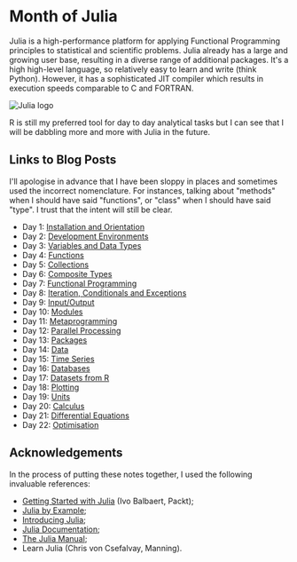 # Month of Julia

Julia is a high-performance platform for applying Functional Programming principles to statistical and scientific problems. Julia already has a large and growing user base, resulting in a diverse range of additional packages. It's a high high-level language, so relatively easy to learn and write (think Python). However, it has a sophisticated JIT compiler which results in execution speeds comparable to C and FORTRAN.

![Julia logo](http://www.exegetic.biz/blog/wp-content/uploads/2015/08/Julia-Logo.png "Julia!")

R is still my preferred tool for day to day analytical tasks but I can see that I will be dabbling more and more with Julia in the future.

## Links to Blog Posts

I'll apologise in advance that I have been sloppy in places and sometimes used the incorrect nomenclature. For
instances, talking about "methods" when I should have said "functions", or "class" when I should have said "type".
I trust that the intent will still be clear.

- Day 1: [Installation and Orientation](http://wp.me/p3pzmk-td "Getting Julia installed and running.")
- Day 2: [Development Environments](http://wp.me/p3pzmk-tv "Environments for working on Julia code.")
- Day 3: [Variables and Data Types](http://wp.me/p3pzmk-u1 "Integers, strings, etc.")
- Day 4: [Functions](http://wp.me/p3pzmk-tB "Creating structure with functions.")
- Day 5: [Collections](http://wp.me/p3pzmk-vk "Groups of things.")
- Day 6: [Composite Types](http://wp.me/p3pzmk-vv "Build your own funky types.")
- Day 7: [Functional Programming](http://wp.me/p3pzmk-wG "Functions on functions.")
- Day 8: [Iteration, Conditionals and Exceptions](http://wp.me/p3pzmk-u8 "Repetition, choices and breaking stuff.")
- Day 9: [Input/Output](http://wp.me/p3pzmk-xf "Reading and writing.")
- Day 10: [Modules](http://wp.me/p3pzmk-xp "Keeping things modular.")
- Day 11: [Metaprogramming](http://wp.me/p3pzmk-xD "Code making more code.")
- Day 12: [Parallel Processing](http://wp.me/p3pzmk-xG "Doing many things at once.")
- Day 13: [Packages](http://wp.me/p3pzmk-tr "Expanding Julia with add on packages.")
- Day 14: [Data](http://wp.me/p3pzmk-xK "Grist for your analyses.")
- Day 15: [Time Series](http://wp.me/p3pzmk-xT "Data gathered over time.")
- Day 16: [Databases](http://wp.me/p3pzmk-z9 "Querying a DB.")
- Day 17: [Datasets from R](http://wp.me/p3pzmk-zu "A cornucopia of data courtesy of R.")
- Day 18: [Plotting](http://wp.me/p3pzmk-tE "Pictures from formulae and data.")
- Day 19: [Units](http://wp.me/p3pzmk-zx "Measurements: quantities and units.")
- Day 20: [Calculus](http://wp.me/p3pzmk-yh "Integrating and Differentiating like a Boss!")
- Day 21: [Differential Equations](http://wp.me/p3pzmk-AJ "Springs and pendulums.")
- Day 22: [Optimisation](http://wp.me/p3pzmk-z3 "Locating peaks and troughs.")

## Acknowledgements

In the process of putting these notes together, I used the following invaluable references:
<ul>
<li> <a href="https://www.packtpub.com/application-development/getting-started-julia-programming">Getting Started with Julia</a> (Ivo Balbaert, Packt);
<li> <a href="http://samuelcolvin.github.io/JuliaByExample/">Julia by Example</a>;
<li> <a href="https://en.wikibooks.org/wiki/Introducing_Julia">Introducing Julia</a>;
<li> <a href="http://julialang.org/learning/">Julia Documentation</a>;
<li> <a href="http://julia.readthedocs.org/en/latest/manual/">The Julia Manual</a>;
<li> Learn Julia (Chris von Csefalvay, Manning).
</ul>
